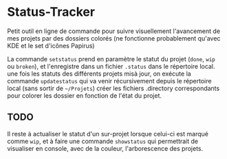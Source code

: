 Status-Tracker
===
Petit outil en ligne de commande pour suivre visuellement l'avancement de mes projets par des dossiers colorés (ne fonctionne probablement qu'avec KDE et le set d'icônes Papirus)

La commande ```setstatus``` prend en paramètre le statut du projet (```done```, ```wip``` ou ```broken```), et l'enregistre dans un fichier ```.status``` dans le répertoire local. une fois les statuts des différents projets misà jour, on exécute la commande ```updatestatus``` qui va venir récursivement depuis le répertoire local (sans sortir de ```~/Projets```) créer les fichiers .directory correspondants pour colorer les dossier en fonction de l'état du projet.

## TODO

Il reste à actualiser le statut d'un sur-projet lorsque celui-ci est marqué comme ```wip```, et à faire une commande ```showstatus``` qui permettrait de visualiser en console, avec de la couleur, l'arborescence des projets.
